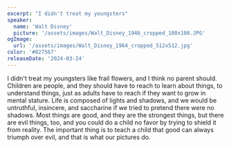 ```yaml
---
excerpt: "I didn't treat my youngsters"
speaker:
  name: 'Walt Disney'
  picture: '/assets/images/Walt_Disney_1946_cropped_100x100.JPG'
ogImage:
  url: '/assets/images/Walt_Disney_1964_cropped_512x512.jpg'
color: '#027567'
releaseDate: '2024-03-24'
---
```

I didn't treat my youngsters like frail flowers, and I think no parent should. Children are people, and they should have to reach to learn about things, to understand things, just as adults have to reach if they want to grow in mental stature. Life is composed of lights and shadows, and we would be untruthful, insincere, and saccharine if we tried to pretend there were no shadows. Most things are good, and they are the strongest things, but there are evil things, too, and you could do a child no favor by trying to shield it from reality. The important thing is to teach a child that good can always triumph over evil, and that is what our pictures do.
